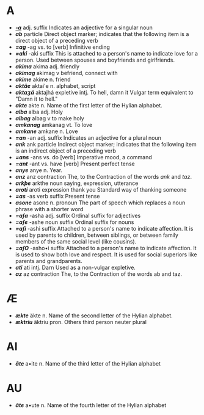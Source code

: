 A
=

* _**[-a](a.md)**_	adj. suffix		Indicates an adjective for a singular noun
* _**ab**_	particle		Direct object marker; indicates that the following item is a direct object of a preceding verb
* _**=ag**_	-ag	vs.	to [verb]	Infinitive ending
* _**=aki**_	-aki	suffix		This is attached to a person's name to indicate love for a person. Used between spouses and boyfriends and girlfriends.
* _**akima**_	akima	adj.	friendly
* _**akimag**_	akimag	v	befriend, connect with
* _**akime**_	akime	n.	friend
* _**aktãe**_	aktai'e	n.	alphabet, script
* _**aktaʒá**_	aktajhá	expletive intj.	To hell, damn it	Vulgar term equivalent to "Damn it to hell."
* _**akte**_	akte	n.		Name of the first letter of the Hylian alphabet.
* _**alba**_	alba	adj.	Holy
* _**albag**_	albag	v	to make holy
* _**amkanag**_	amkanag	vt.	To love
* _**amkane**_	amkane	n.	Love
* _**=an**_	-an	adj. suffix		Indicates an adjective for a plural noun
* _**ank**_	ank	particle		Indirect object marker; indicates that the following item is an indirect object of a preceding verb
* _**=ans**_	-ans	vs.	do [verb]	Imperative mood, a command
* _**=ant**_	-ant	vs.	have [verb]	Present perfect tense
* _**anye**_	anye	n.	Year.
* _**anz**_	anz	contraction	The, to the	Contraction of the words _ank_ and _taz_.
* _**arkþe**_	arkthe	noun	saying, expression, utterance
* _**aroti**_	aroti	expression	thank you	Standard way of thanking someone
* _**=as**_	-as	verb suffix		Present tense
* _**asone**_	asone	n.	pronoun	The part of speech which replaces a noun phrase with a shorter word
* _**=aʃa**_	-asha	adj. suffix		Ordinal suffix for adjectives
* _**=aʃe**_	-ashe	noun suffix		Ordinal suffix for nouns
* _**=aʃi**_	-ashi	suffix		Attached to a person's name to indicate affection. It is used by parents to children, between siblings, or between family members of the same social level (like cousins).
* _**=aʃO**_	-asho•i	suffix		Attached to a person's name to indicate affection. It is used to show both love and respect. It is used for social superiors like parents and grandparents.
* _**ati**_	ati	intj.	Darn	Used as a non-vulgar expletive.
* _**az**_	az	contraction	The, to the	Contraction of the words ab and taz.

Æ
=

* _**ækte**_	äkte	n.		Name of the second letter of the Hylian alphabet.
* _**æktriu**_	äktriu	pron.	Others	third person neuter plural

AI
=

* _**ãte**_	a•ite	n.		Name of the third letter of the Hylian alphabet

AU
=

* _**âte**_	a•ute	n.		Name of the fourth letter of the Hylian alphabet
